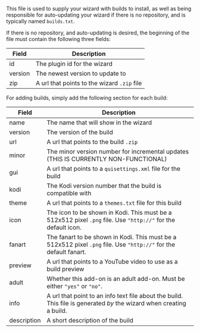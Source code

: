 This file is used to supply your wizard with builds to install, as well as being responsible for auto-updating your wizard if there is no repository, and is typically named `builds.txt`.

If there is no repository, and auto-updating is desired, the beginning of the file must contain the following three fields:

| Field | Description |
| ----- | ----------- |
| id | The plugin id for the wizard |
| version | The newest version to update to |
| zip | A url that points to the wizard `.zip` file |

For adding builds, simply add the following section for each build:

| Field | Description |
| ----- | ----------- |
| name  | The name that will show in the wizard |
| version | The version of the build |
| url | A url that points to the build `.zip` |
| minor | The minor version number for incremental updates (THIS IS CURRENTLY NON-FUNCTIONAL) |
| gui | A url that points to a `quisettings.xml` file for the build |
| kodi | The Kodi version number that the build is compatible with |
| theme | A url that points to a `themes.txt` file for this build |
| icon | The icon to be shown in Kodi. This must be a 512x512 pixel `.png` file. Use `"http://"` for the default icon. |
| fanart | The fanart to be shown in Kodi. This must be a 512x512 pixel `.png` file. Use `"http://"` for the default fanart. |
| preview  | A url that points to a YouTube video to use as a build preview |
| adult | Whether this add-on is an adult add-on. Must be either `"yes"` or `"no"`. |
| info | A url that point to an info text file about the build. This file is generated *by* the wizard when creating a build. |
| description | A short description of the build |